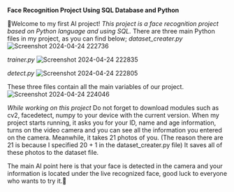 **Face Recognition Project Using SQL Database and Python**


🔭Welcome to my first AI project!
*This project is a face recognition project based on Python language and using SQL.*
There are three main Python files in my project, as you can find below;
*dataset_creater.py*
![Screenshot 2024-04-24 222736](https://github.com/senaelifyorucu/face_detect/assets/150912855/d20940ed-25da-4ace-b02e-a7ab6cbdef59)

*trainer.py*
![Screenshot 2024-04-24 222835](https://github.com/senaelifyorucu/face_detect/assets/150912855/b9093b46-9961-4110-abcb-3f5ca547734c)


*detect.py*
![Screenshot 2024-04-24 222805](https://github.com/senaelifyorucu/face_detect/assets/150912855/e35fda30-3f31-4691-acc6-e1a98c8edaae)



These three files contain all the main variables of our project.
![Screenshot 2024-04-24 224046](https://github.com/senaelifyorucu/face_detect/assets/150912855/a1f34cd7-3f69-4b63-a41c-f4ce5b7e80c5)

*While working on this project*
Do not forget to download modules such as cv2, facedetect, numpy to your device with the current version.
When my project starts running, it asks you for your ID, name and age information, turns on the video camera and you can see all the information you entered on the camera. Meanwhile, it takes 21 photos of you.
(The reason there are 21 is because I specified 20 + 1 in the dataset_creater.py file) It saves all of these photos to the dataset file.

The main AI point here is that your face is detected in the camera and your information is located under the live recognized face, good luck to everyone who wants to try it.🤝
